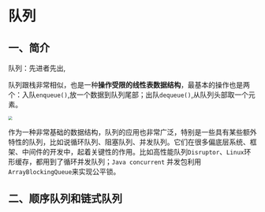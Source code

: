 # 队列
## 一、简介

队列：先进者先出,

队列跟栈非常相似，也是一种**操作受限的线性表数据结构**，最基本的操作也是两个：入队`enqueue()`,放一个数据到队列尾部；出队`dequeue()`,从队列头部取一个元素。

<img src="https://hyh1370039199-1313349927.cos.ap-chengdu.myqcloud.com/img/202303101745464.jpeg"  style="zoom:50%;" />

作为一种非常基础的数据结构，队列的应用也非常广泛，特别是一些具有某些额外特性的队列，比如说循环队列、阻塞队列、并发队列。它们在很多偏底层系统、框架、中间件的开发中，起着关键性的作用。比如高性能队列`Disruptor`、`Linux`环形缓存，都用到了循环并发队列；`Java concurrent` 并发包利用`ArrayBlockingQueue`来实现公平锁。

## 二、顺序队列和链式队列

